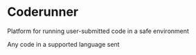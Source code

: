 # Coderunner

Platform for running user-submitted code in a safe environment

Any code in a supported language sent

